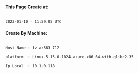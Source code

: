 
   
#### This Page Create at:

```bash

2023-01-10 - 11:59:05 UTC

```

#### Create By Machine:

```bash

Host Name : fv-az363-712

platform  : Linux-5.15.0-1024-azure-x86_64-with-glibc2.35

Ip Local  : 10.1.0.118

```

